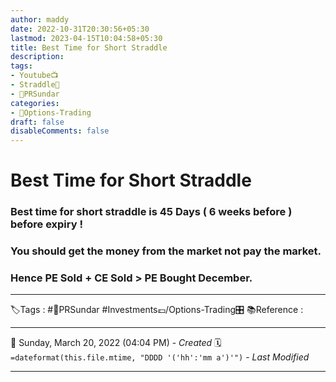 ```yaml
---
author: maddy
date: 2022-10-31T20:30:56+05:30
lastmod: 2023-04-15T10:04:58+05:30
title: Best Time for Short Straddle
description: 
tags:
- Youtube📺
- Straddle🎠
- 🧔PRSundar 
categories: 
- 🤹Options-Trading
draft: false
disableComments: false
---
```

# Best Time for Short Straddle

### Best time for short straddle is **45 Days** ( 6 weeks before ) before expiry !
### You should get the money from the market not pay the market.
### Hence PE Sold + CE Sold > PE Bought December.

---
🏷️Tags : #🧔PRSundar #Investments💷/Options-Trading🎛️ 
📚Reference :

---
📅   Sunday, March 20, 2022  (04:04 PM) - *Created*
🗓️ `=dateformat(this.file.mtime, "DDDD '('hh':'mm a')'")` - *Last Modified* 

---

